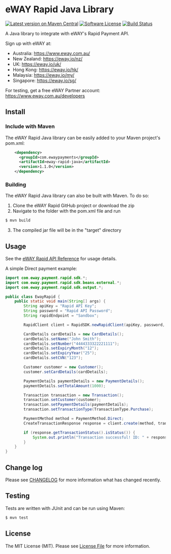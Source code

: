 # eWAY Rapid Java Library

[![Latest version on Maven Central][ico-version]][link-maven]
[![Software License][ico-license]](LICENSE.md)
[![Build Status][ico-travis]][link-travis]

A Java library to integrate with eWAY's Rapid Payment API.

Sign up with eWAY at:
 - Australia:    https://www.eway.com.au/
 - New Zealand:  https://eway.io/nz/
 - UK:           https://eway.io/uk/
 - Hong Kong:    https://eway.io/hk/
 - Malaysia:     https://eway.io/my/
 - Singapore:    https://eway.io/sg/

For testing, get a free eWAY Partner account: https://www.eway.com.au/developers

## Install

### Include with Maven

The eWAY Rapid Java library can be easily added to your Maven project's pom.xml:

```xml
    <dependency>
      <groupId>com.ewaypayments</groupId>
      <artifactId>eway-rapid-java</artifactId>
      <version>1.1.0</version>
    </dependency>
```

### Building

The eWAY Rapid Java library can also be built with Maven. To do so:

 1. Clone the eWAY Rapid GitHub project or download the zip
 2. Navigate to the folder with the pom.xml file and run
```bash
$ mvn build
```
 3. The compiled jar file will be in the "target" directory

## Usage

See the [eWAY Rapid API Reference](https://eway.io/api-v3/) for usage details.

A simple Direct payment example:

```java
import com.eway.payment.rapid.sdk.*;
import com.eway.payment.rapid.sdk.beans.external.*;
import com.eway.payment.rapid.sdk.output.*;

public class EwayRapid {
    public static void main(String[] args) {
        String apiKey = "Rapid API Key";
        String password = "Rapid API Password";
        String rapidEndpoint = "Sandbox";

        RapidClient client = RapidSDK.newRapidClient(apiKey, password, rapidEndpoint);

        CardDetails cardDetails = new CardDetails();
        cardDetails.setName("John Smith");
        cardDetails.setNumber("4444333322221111");
        cardDetails.setExpiryMonth("12");
        cardDetails.setExpiryYear("25");
        cardDetails.setCVN("123");

        Customer customer = new Customer();
        customer.setCardDetails(cardDetails);

        PaymentDetails paymentDetails = new PaymentDetails();
        paymentDetails.setTotalAmount(1000);

        Transaction transaction = new Transaction();
        transaction.setCustomer(customer);
        transaction.setPaymentDetails(paymentDetails);
        transaction.setTransactionType(TransactionType.Purchase);

        PaymentMethod method = PaymentMethod.Direct;
        CreateTransactionResponse response = client.create(method, transaction);

        if (response.getTransactionStatus().isStatus()) {
            System.out.println("Transaction successful! ID: " + response.getTransactionStatus().getTransactionID());
        }
    }
}
```

## Change log

Please see [CHANGELOG](CHANGELOG.md) for more information what has changed recently.

## Testing

Tests are written with JUnit and can be run using Maven:

```bash
$ mvn test
```

## License

The MIT License (MIT). Please see [License File](LICENSE.md) for more information.

[ico-version]: https://img.shields.io/maven-central/v/com.ewaypayments/eway-rapid-java.svg?style=flat-square
[ico-license]: https://img.shields.io/badge/license-MIT-brightgreen.svg?style=flat-square
[ico-travis]: https://img.shields.io/travis/eWAYPayment/eway-rapid-java/master.svg?style=flat-square

[link-maven]: https://search.maven.org/#search%7Cga%7C1%7Ca%3A%22eway-rapid-java%22
[link-travis]: https://travis-ci.org/eWAYPayment/eway-rapid-java